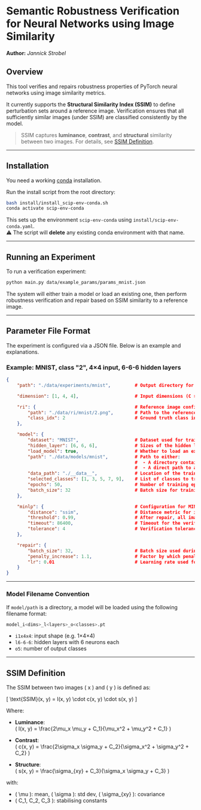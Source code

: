 # Semantic Robustness Verification for Neural Networks using Image Similarity

**Author:** *Jannick Strobel*

## Overview

This tool verifies and repairs robustness properties of PyTorch neural networks using image similarity metrics.

It currently supports the **Structural Similarity Index (SSIM)** to define perturbation sets around a reference image. Verification ensures that all sufficiently similar images (under SSIM) are classified consistently by the model.

> SSIM captures **luminance**, **contrast**, and **structural** similarity between two images. For details, see [SSIM Definition](#ssim-definition).

---

## Installation

You need a working [conda](https://docs.conda.io/en/latest/) installation.

Run the install script from the root directory:

```bash
bash install/install_scip-env-conda.sh
conda activate scip-env-conda
```

This sets up the environment `scip-env-conda` using `install/scip-env-conda.yaml`. \
⚠️ The script will **delete** any existing conda environment with that name.

---

## Running an Experiment

To run a verification experiment:

```bash
python main.py data/example_params/params_mnist.json
```

The system will either train a model or load an existing one, then perform robustness verification and repair based on SSIM similarity to a reference image.

---

## Parameter File Format

The experiment is configured via a JSON file. Below is an example and explanations.

### Example: MNIST, class "2", 4×4 input, 6-6-6 hidden layers

```json
{
    "path": "./data/experiments/mnist",         # Output directory for storing experiment results (logs, metrics, etc.)

    "dimension": [1, 4, 4],                     # Input dimensions (C × H × W), e.g. 1 channel, 4x4 image

    "ri": {                                     # Reference image configuration
        "path": "./data/ri/mnist/2.png",        # Path to the reference image
        "class_idx": 2                          # Ground truth class index of the reference image
    },

    "model": {
        "dataset": "MNIST",                     # Dataset used for training; either "MNIST" or "GTSRB"
        "hidden_layer": [6, 6, 6],              # Sizes of the hidden layers in the neural network
        "load_model": true,                     # Whether to load an existing model from disk (true) or train from scratch (false)
        "path": "./data/models/mnist",          # Path to either:
                                                #  - A directory containing a model named using the naming convention
                                                #  - A direct path to a model file (e.g., "model_i1x4x4_l6-6-6_o5.pt")
        "data_path": "./__data__",              # Location of the training data; will be downloaded if not existent
        "selected_classes": [1, 3, 5, 7, 9],    # List of classes to train on; if empty or None, all dataset classes are used
        "epochs": 50,                           # Number of training epochs
        "batch_size": 32                        # Batch size for training
    },

    "minlp": {                                  # Configuration for MINLP
        "distance": "ssim",                     # Distance metric for image similarity (only "ssim" supported atm.)
        "threshold": 0.99,                      # After repair, all images with distance > threshold to the RI must be classified correctly
        "timeout": 86400,                       # Timeout for the verification process (in seconds), e.g. 86400 = 24h; per verification run
        "tolerance": 4                          # Verification tolerance (10^(-threshold))
    },

    "repair": {
        "batch_size": 32,                       # Batch size used during the model repair process
        "penalty_increase": 1.1,                # Factor by which penalty for misclassification is increased over iterations
        "lr": 0.01                              # Learning rate used for gradient-based repair or optimisation
    }
}
```

---

### Model Filename Convention

If `model/path` is a directory, a model will be loaded using the following filename format:

```bash
model_i<dims>_l<layers>_o<classes>.pt
```

- `i1x4x4`: input shape (e.g. 1×4×4)
- `l6-6-6`: hidden layers with 6 neurons each
- `o5`: number of output classes

---

## SSIM Definition

The SSIM between two images \( x \) and \( y \) is defined as:

\[
\text{SSIM}(x, y) = l(x, y) \cdot c(x, y) \cdot s(x, y)
\]

Where:

- **Luminance**:  
  \( l(x, y) = \frac{2\mu_x \mu_y + C_1}{\mu_x^2 + \mu_y^2 + C_1} \)

- **Contrast**:  
  \( c(x, y) = \frac{2\sigma_x \sigma_y + C_2}{\sigma_x^2 + \sigma_y^2 + C_2} \)

- **Structure**:  
  \( s(x, y) = \frac{\sigma_{xy} + C_3}{\sigma_x \sigma_y + C_3} \)

with:

- \( \mu \): mean, \( \sigma \): std dev, \( \sigma_{xy} \): covariance
- \( C_1, C_2, C_3 \): stabilising constants
